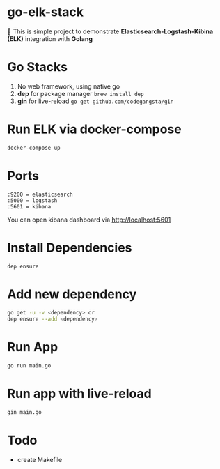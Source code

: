 # go-elk-stack
:fries: This is simple project to demonstrate **Elasticsearch-Logstash-Kibina (ELK)** integration with **Golang**

# Go Stacks
1. No web framework, using native go
2. **dep** for package manager `brew install dep`
3. **gin** for live-reload `go get github.com/codegangsta/gin`

# Run ELK via docker-compose
```sh
docker-compose up
```

# Ports
```
:9200 = elasticsearch
:5000 = logstash
:5601 = kibana
```

You can open kibana dashboard via [http://localhost:5601](http://localhost:5601)

# Install Dependencies
```sh
dep ensure
```

# Add new dependency
```sh
go get -u -v <dependency> or
dep ensure --add <dependency>
```

# Run App
```sh
go run main.go
```

# Run app with live-reload
```sh
gin main.go
```

# Todo
- create Makefile